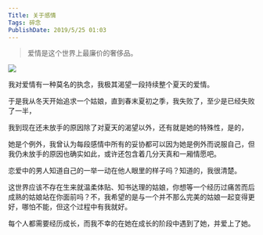 ```yaml
---
Title: 关于感情
Tags: 碎念
PublishDate: 2019/5/25 01:03
---
```


>  爱情是这个世界上最廉价的奢侈品。

![](C:\articles\blog\imgs\20190525013807.jpg)

我对爱情有一种莫名的执念，我极其渴望一段持续整个夏天的爱情。

于是我从冬天开始追求一个姑娘，直到春末夏初之季，我失败了，至少是已经失败了一半，

我到现在还未放手的原因除了对夏天的渴望以外，还有就是她的特殊性，是的，

她是个例外，我曾认为每段感情中所有的妥协都可以因为她是例外而说服自己，但我仍未放手的原因也确实如此，或许还包含着几分天真和一厢情愿吧。

恋爱中的男人知道自己的一举一动在他人眼里的样子吗？知道的，我很清楚。

这世界应该不存在生来就温柔体贴、知书达理的姑娘，你想等一个经历过痛苦而后成熟的姑娘站在你面前吗？不，我希望的是与一个并不那么完美的姑娘一起变得更好，哪怕不能，但这个过程中有我就好。

每个人都需要经历成长，而我不幸的在她在成长的阶段中遇到了她，并爱上了她。